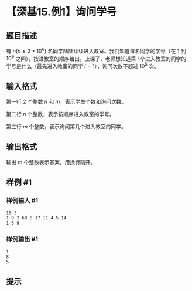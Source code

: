 # 【深基15.例1】询问学号

## 题目描述

有 $n(n \le 2 \times 10^6)$ 名同学陆陆续续进入教室。我们知道每名同学的学号（在 $1$ 到 $10^9$ 之间），按进教室的顺序给出。上课了，老师想知道第 $i$ 个进入教室的同学的学号是什么（最先进入教室的同学 $i=1$），询问次数不超过 $10^5$ 次。

## 输入格式

第一行 $2$ 个整数 $n$ 和 $m$，表示学生个数和询问次数。

第二行 $n$ 个整数，表示按顺序进入教室的学号。

第三行 $m$ 个整数，表示询问第几个进入教室的同学。

## 输出格式

输出 $m$ 个整数表示答案，用换行隔开。

## 样例 #1

### 样例输入 #1
```
10 3
1 9 2 60 8 17 11 4 5 14
1 5 9
```

### 样例输出 #1

```
1
8
5
```

## 提示


